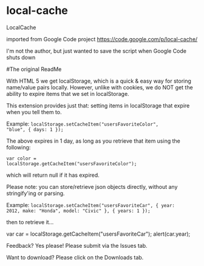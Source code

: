 # local-cache
LocalCache

imported from Google Code project
https://code.google.com/p/local-cache/

I'm not the author, but just wanted to save the script when Google Code shuts down

#The original ReadMe

With HTML 5 we get localStorage, which is a quick & easy way for storing name/value pairs locally. However, unlike with cookies, we do NOT get the ability to expire items that we set in localStorage.

This extension provides just that: setting items in localStorage that expire when you tell them to.

Example: <code>localStorage.setCacheItem("usersFavoriteColor", "blue", { days: 1 });</code>

The above expires in 1 day, as long as you retrieve that item using the following:

<code>var color = localStorage.getCacheItem("usersFavoriteColor");</code>

which will return null if it has expired.

Please note: you can store/retrieve json objects directly, without any stringify'ing or parsing.

Example: <code>localStorage.setCacheItem("usersFavoriteCar", { year: 2012, make: "Honda", model: "Civic" }, { years: 1 });</code>

then to retrieve it...

var car = localStorage.getCacheItem("usersFavoriteCar"); alert(car.year);

Feedback? Yes please! Please submit via the Issues tab.

Want to download? Please click on the Downloads tab.
